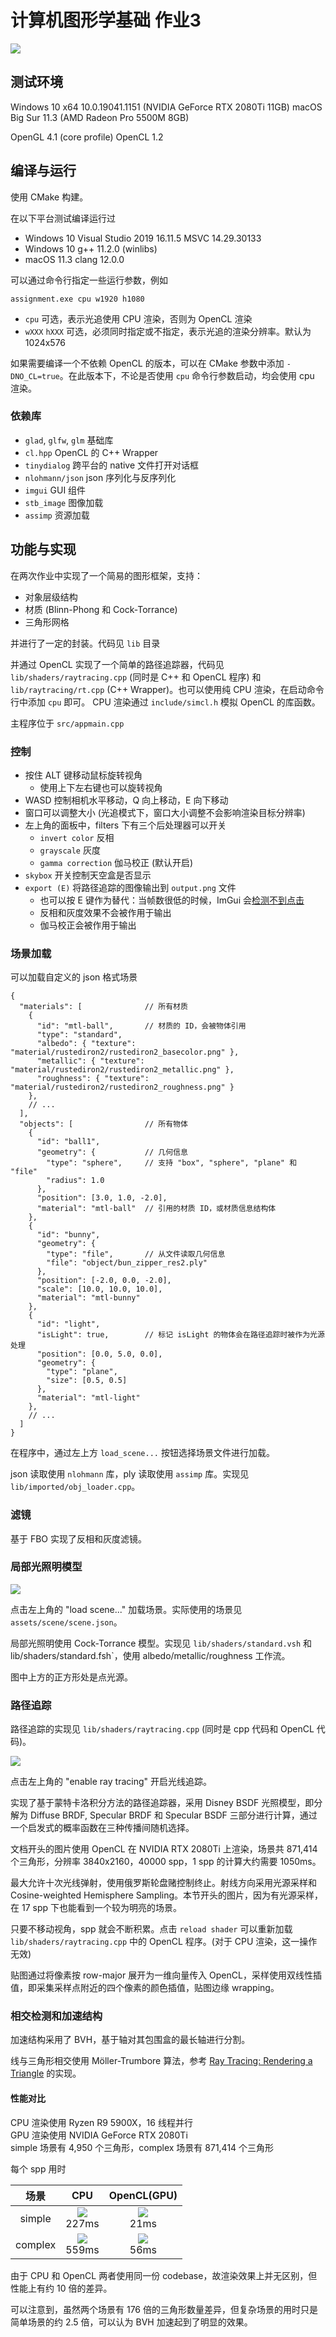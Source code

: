 # 计算机图形学基础 作业3

![](doc-images/output-40000spp.png)

## 测试环境

Windows 10 x64 10.0.19041.1151  (NVIDIA GeForce RTX 2080Ti 11GB) 
macOS Big Sur 11.3 (AMD Radeon Pro 5500M 8GB)

OpenGL 4.1 (core profile) 
OpenCL 1.2

## 编译与运行

使用 CMake 构建。

在以下平台测试编译运行过

- Windows 10 Visual Studio 2019 16.11.5 MSVC 14.29.30133
- Windows 10 g++ 11.2.0 (winlibs)
- macOS 11.3 clang 12.0.0

可以通过命令行指定一些运行参数，例如
```shell
assignment.exe cpu w1920 h1080
```
- `cpu` 可选，表示光追使用 CPU 渲染，否则为 OpenCL 渲染
- `wXXX` `hXXX` 可选，必须同时指定或不指定，表示光追的渲染分辨率。默认为 1024x576


如果需要编译一个不依赖 OpenCL 的版本，可以在 CMake 参数中添加 `-DNO_CL=true`。在此版本下，不论是否使用 `cpu` 命令行参数启动，均会使用 cpu 渲染。
### 依赖库

- `glad`, `glfw`, `glm` 基础库
- `cl.hpp` OpenCL 的 C++ Wrapper
- `tinydialog` 跨平台的 native 文件打开对话框
- `nlohmann/json` json 序列化与反序列化
- `imgui` GUI 组件
- `stb_image` 图像加载
- `assimp` 资源加载

## 功能与实现

在两次作业中实现了一个简易的图形框架，支持：

- 对象层级结构
- 材质 (Blinn-Phong 和 Cock-Torrance)
- 三角形网格

并进行了一定的封装。代码见 `lib` 目录

并通过 OpenCL 实现了一个简单的路径追踪器，代码见 `lib/shaders/raytracing.cpp` (同时是 C++ 和 OpenCL 程序) 和 `lib/raytracing/rt.cpp` (C++ Wrapper)。也可以使用纯 CPU 渲染，在启动命令行中添加 `cpu` 即可。 CPU 渲染通过 `include/simcl.h` 模拟 OpenCL 的库函数。

主程序位于 `src/appmain.cpp`

### 控制

- 按住 ALT 键移动鼠标旋转视角
    - 使用上下左右键也可以旋转视角
- WASD 控制相机水平移动，Q 向上移动，E 向下移动
- 窗口可以调整大小 (光追模式下，窗口大小调整不会影响渲染目标分辨率)
- 左上角的面板中，filters 下有三个后处理器可以开关
    - `invert color` 反相
    - `grayscale` 灰度
    - `gamma correction` 伽马校正 (默认开启)
- `skybox` 开关控制天空盒是否显示
- `export (E)` 将路径追踪的图像输出到 `output.png` 文件
  - 也可以按 E 键作为替代：当帧数很低的时候，ImGui 会[检测不到点击](https://github.com/ocornut/imgui/issues/4592)
  - 反相和灰度效果不会被作用于输出
  - 伽马校正会被作用于输出

### 场景加载

可以加载自定义的 json 格式场景

```jsonc
{
  "materials": [              // 所有材质
    {
      "id": "mtl-ball",       // 材质的 ID，会被物体引用
      "type": "standard",
      "albedo": { "texture": "material/rustediron2/rustediron2_basecolor.png" },
      "metallic": { "texture": "material/rustediron2/rustediron2_metallic.png" },
      "roughness": { "texture": "material/rustediron2/rustediron2_roughness.png" }
    },
    // ...
  ],
  "objects": [                // 所有物体
    {
      "id": "ball1",
      "geometry": {           // 几何信息
        "type": "sphere",     // 支持 "box", "sphere", "plane" 和 "file"
        "radius": 1.0
      },
      "position": [3.0, 1.0, -2.0],
      "material": "mtl-ball"  // 引用的材质 ID，或材质信息结构体
    },
    {
      "id": "bunny",
      "geometry": {
        "type": "file",       // 从文件读取几何信息
        "file": "object/bun_zipper_res2.ply"
      },
      "position": [-2.0, 0.0, -2.0],
      "scale": [10.0, 10.0, 10.0],
      "material": "mtl-bunny"
    },
    {
      "id": "light",
      "isLight": true,        // 标记 isLight 的物体会在路径追踪时被作为光源处理
      "position": [0.0, 5.0, 0.0],
      "geometry": {
        "type": "plane",
        "size": [0.5, 0.5]
      },
      "material": "mtl-light"
    },
    // ...
  ]
}
```

在程序中，通过左上方 `load_scene...` 按钮选择场景文件进行加载。

json 读取使用 `nlohmann` 库，ply 读取使用 `assimp` 库。实现见 `lib/imported/obj_loader.cpp`。

### 滤镜

基于 FBO 实现了反相和灰度滤镜。

### 局部光照明模型

![](doc-images/ui-ct.png)

点击左上角的 "load scene..." 加载场景。实际使用的场景见 `assets/scene/scene.json`。

局部光照明使用 Cock-Torrance 模型。实现见 `lib/shaders/standard.vsh` 和 lib/shaders/standard.fsh`，使用 albedo/metallic/roughness 工作流。

图中上方的正方形处是点光源。

### 路径追踪
路径追踪的实现见 `lib/shaders/raytracing.cpp` (同时是 cpp 代码和 OpenCL 代码)。

![](doc-images/ui.png)

点击左上角的 "enable ray tracing" 开启光线追踪。

实现了基于蒙特卡洛积分方法的路径追踪器，采用 Disney BSDF 光照模型，即分解为 Diffuse BRDF, Specular BRDF 和 Specular BSDF 三部分进行计算，通过一个启发式的概率函数在三种传播间随机选择。

文档开头的图片使用 OpenCL 在 NVIDIA RTX 2080Ti 上渲染，场景共 871,414 个三角形，分辨率 3840x2160，40000 spp，1 spp 的计算大约需要 1050ms。

最大允许十次光线弹射，使用俄罗斯轮盘赌控制终止。射线方向采用光源采样和 Cosine-weighted Hemisphere Sampling。本节开头的图片，因为有光源采样，在 17 spp 下也能看到一个较为明亮的场景。

只要不移动视角，spp 就会不断积累。点击 `reload shader` 可以重新加载 `lib/shaders/raytracing.cpp` 中的 OpenCL 程序。(对于 CPU 渲染，这一操作无效)

贴图通过将像素按 row-major 展开为一维向量传入 OpenCL，采样使用双线性插值，即采集采样点附近的四个像素的颜色插值，贴图边缘 wrapping。

### 相交检测和加速结构

加速结构采用了 BVH，基于轴对其包围盒的最长轴进行分割。

线与三角形相交使用 Möller-Trumbore 算法，参考 [Ray Tracing: Rendering a Triangle](https://www.scratchapixel.com/lessons/3d-basic-rendering/ray-tracing-rendering-a-triangle/moller-trumbore-ray-triangle-intersection) 的实现。

#### 性能对比
CPU 渲染使用 Ryzen R9 5900X，16 线程并行  
GPU 渲染使用 NVIDIA GeForce RTX 2080Ti  
simple 场景有 4,950 个三角形，complex 场景有 871,414 个三角形

每个 spp 用时

| 场景    | CPU   | OpenCL(GPU) |
|:------:|:-----:|:-----------:|
| simple | ![](doc-images/cpu-1024-simple.png)<br/>227ms |![](doc-images/opencl-1024-simple.png)<br/> 21ms |
| complex| ![](doc-images/cpu-1024-complex.png)<br/>559ms |![](doc-images/opencl-1024-complex.png)<br/> 56ms |

由于 CPU 和 OpenCL 两者使用同一份 codebase，故渲染效果上并无区别，但性能上有约 10 倍的差异。

可以注意到，虽然两个场景有 176 倍的三角形数量差异，但复杂场景的用时只是简单场景的约 2.5 倍，可以认为 BVH 加速起到了明显的效果。
